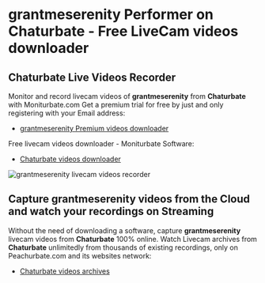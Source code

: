 # grantmeserenity Performer on Chaturbate - Free LiveCam videos downloader

## Chaturbate Live Videos Recorder

Monitor and record livecam videos of **grantmeserenity** from **Chaturbate** with Moniturbate.com
Get a premium trial for free by just and only registering with your Email address:
* [grantmeserenity Premium videos downloader](https://moniturbate.com/request-demo-licence-key.html)

Free livecam videos downloader - Moniturbate Software:
* [Chaturbate videos downloader](https://moniturbate.com/moniturbate-download-software.html)

![grantmeserenity livecam videos recorder](https://peachurnet.com/templates/moniturbate-software.png)


## Capture grantmeserenity videos from the Cloud and watch your recordings on Streaming

Without the need of downloading a software, capture **grantmeserenity** livecam videos from **Chaturbate** 100% online.
Watch Livecam archives from **Chaturbate** unlimitedly from thousands of existing recordings, only on Peachurbate.com and its websites network:
* [Chaturbate videos archives](https://peachurnet.com/)